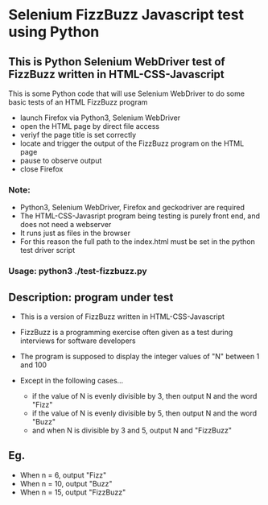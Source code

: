 # Selenium FizzBuzz Javascript test using Python 

## This is Python Selenium WebDriver test of FizzBuzz written in HTML-CSS-Javascript

This is some Python code that will use Selenium WebDriver to do some basic tests of an HTML FizzBuzz program 

- launch Firefox via Python3, Selenium WebDriver
- open the HTML page by direct file access
- veriyf the page title is set correctly
- locate and trigger the output of the FizzBuzz program on the HTML page
- pause to observe output 
- close Firefox

### Note:

- Python3, Selenium WebDriver, Firefox and geckodriver are required
- The HTML-CSS-Javasript program being testing is purely front end, and does not need a webserver
- It runs just as files in the browser
- For this reason the full path to the index.html must be set in the python test driver script

### Usage: python3 ./test-fizzbuzz.py

## Description: program under test

- This is a version of FizzBuzz written in HTML-CSS-Javascript

- FizzBuzz is a programming exercise often given as a test during interviews for software developers
- The program is supposed to display the integer values of "N" between 1 and 100
- Except in the following cases...
	- if the value of N is evenly divisible by 3, then output N and the word "Fizz"
	- if the value of N is evenly divisible by 5, then output N and the word "Buzz"
	- and when N is divisible by 3 and 5, output N and "FizzBuzz"

## Eg.

- When n = 6, output "Fizz"
- When n = 10, output "Buzz"
- When n = 15, output "FizzBuzz"

